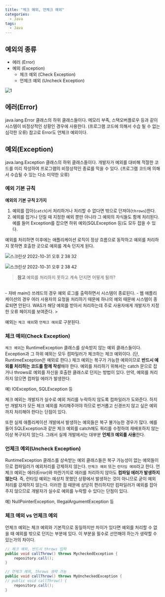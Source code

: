 ```yaml
---
title: "체크 예외, 언체크 예외"
categories:
  - Java
tags:
  - Java
---
```


## 예외의 종류

- 에러 (Error)
- 예외 (Exception)
    - 체크 예외 (Check Exception)
    - 언체크 예외 (Uncheck Exception)

![1](https://user-images.githubusercontent.com/79130276/195005057-a88cdf36-4676-4547-9e3b-2a13a43fe6b9.png)

## 에러(Error)

java.lang.Error 클래스의 하위 클래스들이다. 메모리 부족, 스택오버플로우 등과 같이 시스템이 비정상적인 상황인 경우에 사용한다. (프로그램 코드에 의해서 수습 될 수 없는 심각한 오류) 참고로 Error도 언체크 예외이다.

## 예외(Exception)

java.lang.Exception 클래스의 하위 클래스들이다. 개발자가 예외를 대비해 적절한 코드를 미리 작성하여 프로그램의 비정상적인 종료를 막을 수 있다. (프로그램 코드에 의해서 수습될 수 있는 다소 미약한 오류)

### 예외 기본 규칙

**예외의 기본 규칙 2가지**

1. 예외를 잡아(`catch`)서 처리하거나 처리할 수 없다면 밖으로 던져야(`throws`)한다.
2. 예외를 잡거나 던질 때 지정한 예외 뿐만 아니라 그 예외의 자식들도 함께 처리된다. 예를 들어 Exception를 잡으면 하위 예외(SQLException 등)도 모두 잡을 수 있다.

예외를 처리하면 이후에는 애플리케이션 로직이 정상 흐름으로 동작하고 예외를 처리하지 못하면 호출한 곳으로 예외를 계속 던지게 된다.

![스크린샷 2022-10-31 오후 2 38 32](https://user-images.githubusercontent.com/79130276/198952150-322f64e8-5759-476b-a7ea-acac6d7e1119.png)

![스크린샷 2022-10-31 오후 2 38 42](https://user-images.githubusercontent.com/79130276/198952157-75bacde9-32a3-4d3a-9700-80374f2a4fb4.png)

> **참고** 예외를 처리하지 못하고 계속 던지면 어떻게 될까?
<br>
- 자바 main() 쓰레드의 경우 예외 로그를 출력하면서 시스템이 종료된다.
- 웹 애플리케이션의 경우 여러 사용자의 요청을 처리하기 때문에 하나의 예외 때문에 시스템이 종료되면 안된다. WAS가 해당 예외를 받아서 처리하는데 주로 사용자에게 개발자가 지정한 오류 페이지를 보여준다.
> 

예외는 `체크 예외`와 `언체크 예외`로 구분된다.

### 체크 예외(Check Exception)

`체크 예외`는 RuntimeException 클래스를 상속받지 않는 예외 클래스들이다. Exception과 그 하위 예외는 모두 컴파일러가 체크하는 체크 예외이다. (단, RuntimeException은 예외로 한다.) 체크 예외는 복구가 가능한 예외이므로 **반드시 예외를 처리하는 코드를 함께 작성**해야 한다. 예외를 처리하기 위해서는 catch 문으로 잡거나 throws로 예외를 자신을 호출한 클래스로 던지는 방법이 있다. 만약, 예외를 처리하지 않으면 컴파일 에러가 발생한다.

예) IOException, SQLException 등

체크 예외는 개발자가 실수로 예외 처리를 누락하지 않도록 컴파일러가 도와준다. 하지만 개발자가 모든 체크 예외를 처리해주어야 하므로 번거롭고 신경쓰지 않고 싶은 예외까지 처리해야 한다는 단점이 있다.

또한 실제 애플리케이션 개발에서 발생하는 예외들은 복구 불가능한 경우가 많다. 예를 들어 SQLException과 같은 체크 예외를 catch해도 쿼리를 수정하여 재배포하지 않는 이상 복구되지 않는다. 그래서 실제 개발에서는 대부분 **언체크 예외를 사용**한다.

### 언체크 예외(Uncheck Exception)

RuntimeException 클래스를 상속받는 예외 클래스들은 복구 가능성이 없는 예외들이므로 컴파일러가 예외처리를 강제하지 않는다. `언체크 예외` 또는 `런타임 예외`라고 한다. 언체크 예외는 에러(Error)와 마찬가지로 에러를 처리하지 않아도 **컴파일 에러가 발생하지 않는다**. 즉, 런타임 예외는 예상치 못했던 상황에서 발생하는 것이 아니므로 굳이 예외 처리를 강제하지 않는다. 이러한 점 때문에 상당히 편리하지만 컴파일러가 예외를 잡아주지 않으므로 개발자가 실수로 예외를 누락할 수 있다는 단점이 있다.

예) NullPointerException, IllegalArgumentException 등

### 체크 예외 vs 언체크 예외

언체크 예외는 체크 예외와 기본적으로 동일하지만 차이가 있다면 예외를 처리할 수 없을 때 예외를 밖으로 던지는 부분에 있다. 이 부분을 필수로 선언해야 하는가 생략할 수 있는가의 차이다.

```java
// 체크 예외, 반드시 throws 입력
public void callThrow() throws MycheckedException {
    repository.call();
}

// 언체크 예외, throws 생략 가능
public void callThrow() throws MyUncheckedException {
// public void callThrow() {
    repository.call();
}
```